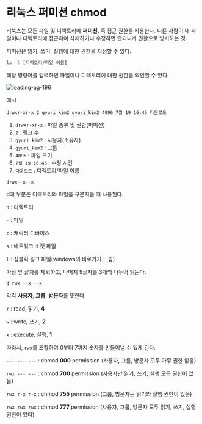 # 리눅스 퍼미션 chmod

리눅스는 모든 파일 및 디렉토리에 **퍼미션**, 즉 접근 권한을 사용한다. 다른 사람이 내 파일이나 디렉토리에 접근하여 삭제하거나 수정하면 안되니까 권한으로 방지하는 것.

퍼미션은 읽기, 쓰기, 실행에 대한 권한을 지정할 수 있다.

```bash
ls -l [디랙토리/파일 이름]
```

해당 명령어를 입력하면 파일이나 디렉토리에 대한 권한을 확인할 수 있다.

![loading-ag-196](/run/user/1000/doc/7b15e8b8/ls-l-example.png)

예시

`drwxr-xr-x 2 gyuri_kim2 gyuri_kim2 4096 7월 19 16:45 다운로드`

1. `drwxr-xr-x` : 파일 종류 및 권한(퍼미션)
2. `2` : 링크 수
3. `gyuri_kim2` : 사용자(소유자)
4. `gyuri_kim2` : 그룹
5. `4096` : 파일 크기
6. `7월 19 16:45` : 수정 시간
7. `다운로드` : 디렉토리/파일 이름

`drwx--x--x`

d에 부분은 디렉토리와 파일을 구분지을 때 사용된다.

`d` : 디렉토리

`-` : 파일

`c` : 캐릭터 디바이스

`s` : 네트워크 소켓 파일

`l` : 심볼릭 링크 파일(windows의 바로가기 느낌)

가장 앞 글자를 제외하고, 나머지 9글자를 3개씩 나누어 읽는다.

`d rwx --x --x`

각각 **사용자**, **그룹**, **방문자**를 뜻한다.

`r` : read, 읽기, **4**

`w` : write, 쓰기, **2**

`x` : execute, 실행, **1**

따라서, `rwx`를 조합하여 0부터 7까지 숫자를 만들어낼 수 있게 된다.

`--- --- ---` : chmod **000** permission (사용자, 그룹, 방문자 모두 아무 권한 없음)

`rwx --- ---` : chmod **700** permission (사용자만 읽기, 쓰기, 실행 모든 권한이 있음)

`rwx r-x r-x` : chmod **755** permission (그룹, 방문자는 읽기와 실행 권한이 있음)

`rwx rwx rwx` : chmod **777** permission (사용자, 그룹, 방문자 모두 읽기, 쓰기, 실행 권한이 있다)



